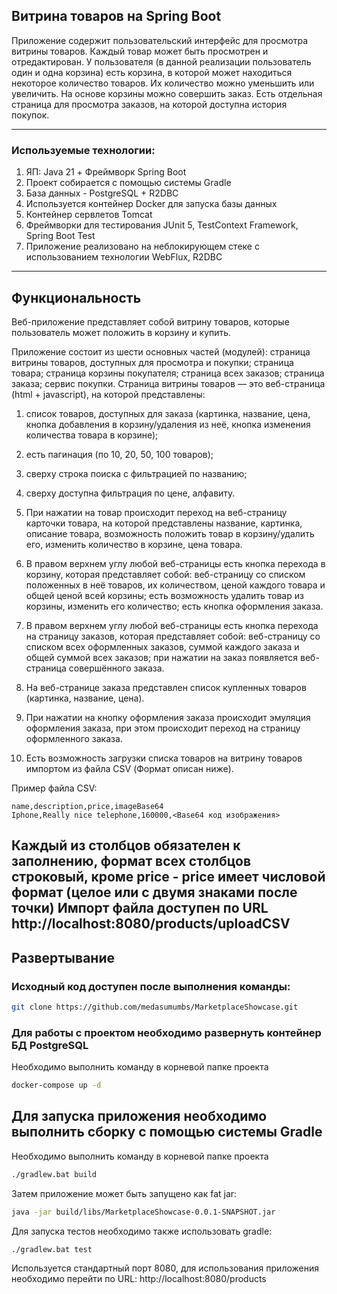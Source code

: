 
## Витрина товаров на Spring Boot

Приложение содержит пользовательский интерфейс для просмотра витрины товаров.
Каждый товар может быть просмотрен и отредактирован.
У пользователя (в данной реализации пользователь один и одна корзина) есть корзина, в которой может находиться некоторое
количество товаров. 
Их количество можно уменьшить или увеличить.
На основе корзины можно совершить заказ.
Есть отдельная страница для просмотра заказов, на которой доступна история покупок.

---

### Используемые технологии:
1. ЯП: Java 21 + Фреймворк Spring Boot
2. Проект собирается с помощью системы Gradle
3. База данных - PostgreSQL + R2DBC
4. Используется контейнер Docker для запуска базы данных
5. Контейнер сервлетов Tomcat
6. Фреймворки для тестирования JUnit 5, TestContext Framework, Spring Boot Test
7. Приложение реализовано на неблокирующем стеке с использованием технологии WebFlux, R2DBC
 

---

## Функциональность

Веб-приложение представляет собой витрину товаров, которые пользователь может положить в корзину и купить.

Приложение состоит из шести основных частей (модулей): страница витрины товаров, доступных для просмотра и покупки; страница товара; страница корзины покупателя; страница всех заказов; страница заказа; сервис покупки.
Страница витрины товаров — это веб-страница (html + javascript), на которой представлены:
1) список товаров, доступных для заказа (картинка, название, цена, кнопка добавления в корзину/удаления из неё, кнопка изменения количества товара в корзине);
2) есть пагинация (по 10, 20, 50, 100 товаров);
3) сверху строка поиска с фильтрацией по названию;
4) сверху доступна фильтрация по цене, алфавиту.

5) При нажатии на товар происходит переход на веб-страницу карточки товара, на которой представлены 
название, картинка, описание товара, возможность положить товар в корзину/удалить его, изменить количество в корзине,
цена товара.
6) В правом верхнем углу любой веб-страницы есть кнопка перехода в корзину, которая представляет собой:
веб-страницу со списком положенных в неё товаров, их количеством, ценой каждого товара и общей ценой всей корзины;
есть возможность удалить товар из корзины, изменить его количество;
есть кнопка оформления заказа.
7) В правом верхнем углу любой веб-страницы есть кнопка перехода на страницу заказов, которая представляет собой:
веб-страницу со списком всех оформленных заказов, суммой каждого заказа и общей суммой всех заказов;
при нажатии на заказ появляется веб-страница совершённого заказа.
8) На веб-странице заказа представлен список купленных товаров (картинка, название, цена).
9) При нажатии на кнопку оформления заказа происходит эмуляция оформления заказа, при этом происходит переход на страницу оформленного заказа.
10) Есть возможность загрузки списка товаров на витрину товаров импортом из файла CSV (Формат описан ниже).

Пример файла CSV:
```csv
name,description,price,imageBase64
Iphone,Really nice telephone,160000,<Base64 код изображения>
```
Каждый из столбцов обязателен к заполнению, формат всех столбцов строковый, кроме price - price имеет числовой формат (целое или с двумя знаками после точки)
Импорт файла доступен по URL
http://localhost:8080/products/uploadCSV
---

## Развертывание

### Исходный код доступен после выполнения команды:

```bash
git clone https://github.com/medasumumbs/MarketplaceShowcase.git
```

### Для работы с проектом необходимо развернуть контейнер БД PostgreSQL
Необходимо выполнить команду в корневой папке проекта
```bash
docker-compose up -d 
```

## Для запуска приложения необходимо выполнить сборку с помощью системы Gradle
Необходимо выполнить команду в корневой папке проекта
   ```bash
   ./gradlew.bat build
   ```
Затем приложение может быть запущено как fat jar:
   ```bash
   java -jar build/libs/MarketplaceShowcase-0.0.1-SNAPSHOT.jar
   ```
Для запуска тестов необходимо также использовать gradle:
   ```bash
   ./gradlew.bat test
   ```
Используется стандартный порт 8080, для использования приложения необходимо перейти по URL:
http://localhost:8080/products
